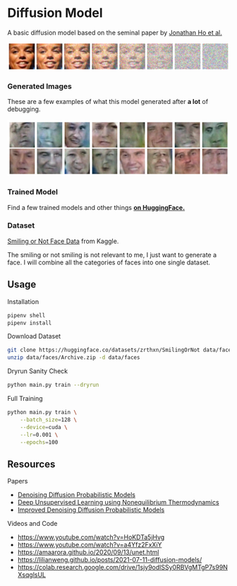 # Diffusion Model

A basic diffusion model based on the seminal paper by [Jonathan Ho et al.](https://arxiv.org/pdf/2006.11239.pdf)<br>

<img src="results/forward.png"><br>

### Generated Images
These are a few examples of what this model generated after **a lot** of debugging.
<br><br>
<img src="results/generated.png">

### Trained Model

Find a few trained models and other things **[on HuggingFace.](https://huggingface.co/zrthxn/diffusion)**

### Dataset
[Smiling or Not Face Data](https://www.kaggle.com/datasets/chazzer/smiling-or-not-face-data)
from Kaggle.

The smiling or not smiling is not relevant to me, I just want to generate a face. 
I will combine all the categories of faces into one single dataset.

## Usage

Installation

```bash
pipenv shell
pipenv install
```

Download Dataset
```bash
git clone https://huggingface.co/datasets/zrthxn/SmilingOrNot data/faces
unzip data/faces/Archive.zip -d data/faces
```

Dryrun Sanity Check
```bash
python main.py train --dryrun
```

Full Training
```bash
python main.py train \
    --batch_size=128 \
    --device=cuda \
    --lr=0.001 \
    --epochs=100
```

## Resources
Papers
- [Denoising Diffusion Probabilistic Models](https://arxiv.org/pdf/2006.11239.pdf)
- [Deep Unsupervised Learning using Nonequilibrium Thermodynamics](https://arxiv.org/pdf/1503.03585.pdf)
- [Improved Denoising Diffusion Probabilistic Models](https://arxiv.org/pdf/2102.09672.pdf)

Videos and Code
- https://www.youtube.com/watch?v=HoKDTa5jHvg
- https://www.youtube.com/watch?v=a4Yfz2FxXiY
- https://amaarora.github.io/2020/09/13/unet.html
- https://lilianweng.github.io/posts/2021-07-11-diffusion-models/
- https://colab.research.google.com/drive/1sjy9odlSSy0RBVgMTgP7s99NXsqglsUL
